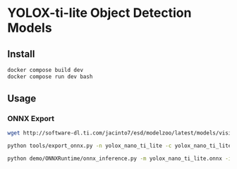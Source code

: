 # YOLOX-ti-lite Object Detection Models

## Install

```bash
docker compose build dev
docker compose run dev bash
```

## Usage

### ONNX Export

```bash
wget http://software-dl.ti.com/jacinto7/esd/modelzoo/latest/models/vision/detection/coco/edgeai-yolox/yolox_nano_ti_lite_26p1_41p8_checkpoint.pth

python tools/export_onnx.py -n yolox_nano_ti_lite -c yolox_nano_ti_lite_26p1_41p8_checkpoint.pth --output-name yolox_nano_ti_lite.onnx

python demo/ONNXRuntime/onnx_inference.py -m yolox_nano_ti_lite.onnx -i assets/dog.jpg -s 0.4 --input_shape 416,416 -o tmp/
```
